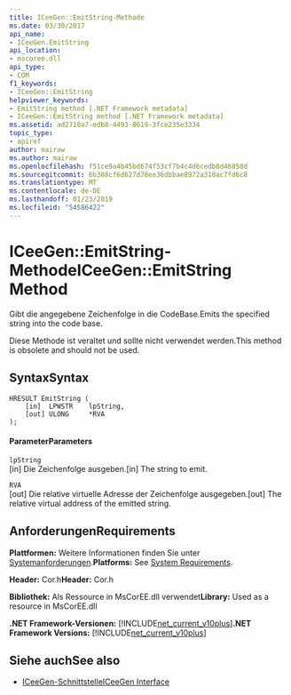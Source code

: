 ```yaml
---
title: ICeeGen::EmitString-Methode
ms.date: 03/30/2017
api_name:
- ICeeGen.EmitString
api_location:
- mscoree.dll
api_type:
- COM
f1_keywords:
- ICeeGen::EmitString
helpviewer_keywords:
- EmitString method [.NET Framework metadata]
- ICeeGen::EmitString method [.NET Framework metadata]
ms.assetid: ad2710a7-edb8-4493-8619-3fce235e3334
topic_type:
- apiref
author: mairaw
ms.author: mairaw
ms.openlocfilehash: f51ce9a4b45bd674f53cf7b4c4d6cedb8d46858d
ms.sourcegitcommit: 6b308cf6d627d78ee36dbbae8972a310ac7fd6c8
ms.translationtype: MT
ms.contentlocale: de-DE
ms.lasthandoff: 01/23/2019
ms.locfileid: "54586422"
---
```

# <a name="iceegenemitstring-method"></a><span data-ttu-id="652d2-102">ICeeGen::EmitString-Methode</span><span class="sxs-lookup"><span data-stu-id="652d2-102">ICeeGen::EmitString Method</span></span>
<span data-ttu-id="652d2-103">Gibt die angegebene Zeichenfolge in die CodeBase.</span><span class="sxs-lookup"><span data-stu-id="652d2-103">Emits the specified string into the code base.</span></span>  
  
 <span data-ttu-id="652d2-104">Diese Methode ist veraltet und sollte nicht verwendet werden.</span><span class="sxs-lookup"><span data-stu-id="652d2-104">This method is obsolete and should not be used.</span></span>  
  
## <a name="syntax"></a><span data-ttu-id="652d2-105">Syntax</span><span class="sxs-lookup"><span data-stu-id="652d2-105">Syntax</span></span>  
  
```  
HRESULT EmitString (  
    [in]  LPWSTR    lpString,  
    [out] ULONG     *RVA  
);  
```  
  
#### <a name="parameters"></a><span data-ttu-id="652d2-106">Parameter</span><span class="sxs-lookup"><span data-stu-id="652d2-106">Parameters</span></span>  
 `lpString`  
 <span data-ttu-id="652d2-107">[in] Die Zeichenfolge ausgeben.</span><span class="sxs-lookup"><span data-stu-id="652d2-107">[in] The string to emit.</span></span>  
  
 `RVA`  
 <span data-ttu-id="652d2-108">[out] Die relative virtuelle Adresse der Zeichenfolge ausgegeben.</span><span class="sxs-lookup"><span data-stu-id="652d2-108">[out] The relative virtual address of the emitted string.</span></span>  
  
## <a name="requirements"></a><span data-ttu-id="652d2-109">Anforderungen</span><span class="sxs-lookup"><span data-stu-id="652d2-109">Requirements</span></span>  
 <span data-ttu-id="652d2-110">**Plattformen:** Weitere Informationen finden Sie unter [Systemanforderungen](../../../../docs/framework/get-started/system-requirements.md).</span><span class="sxs-lookup"><span data-stu-id="652d2-110">**Platforms:** See [System Requirements](../../../../docs/framework/get-started/system-requirements.md).</span></span>  
  
 <span data-ttu-id="652d2-111">**Header:** Cor.h</span><span class="sxs-lookup"><span data-stu-id="652d2-111">**Header:** Cor.h</span></span>  
  
 <span data-ttu-id="652d2-112">**Bibliothek:** Als Ressource in MsCorEE.dll verwendet</span><span class="sxs-lookup"><span data-stu-id="652d2-112">**Library:** Used as a resource in MsCorEE.dll</span></span>  
  
 <span data-ttu-id="652d2-113">**.NET Framework-Versionen:** [!INCLUDE[net_current_v10plus](../../../../includes/net-current-v10plus-md.md)]</span><span class="sxs-lookup"><span data-stu-id="652d2-113">**.NET Framework Versions:** [!INCLUDE[net_current_v10plus](../../../../includes/net-current-v10plus-md.md)]</span></span>  
  
## <a name="see-also"></a><span data-ttu-id="652d2-114">Siehe auch</span><span class="sxs-lookup"><span data-stu-id="652d2-114">See also</span></span>
- [<span data-ttu-id="652d2-115">ICeeGen-Schnittstelle</span><span class="sxs-lookup"><span data-stu-id="652d2-115">ICeeGen Interface</span></span>](../../../../docs/framework/unmanaged-api/metadata/iceegen-interface.md)
